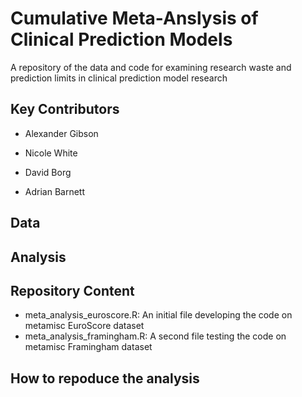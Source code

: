 # Cumulative Meta-Anslysis of Clinical Prediction Models

A repository of the data and code for examining research waste
and prediction limits in clinical prediction model research

## Key Contributors

- Alexander Gibson

- Nicole White

- David Borg

- Adrian Barnett

## Data

## Analysis

## Repository Content

- meta_analysis_euroscore.R: An initial file developing the code on metamisc EuroScore dataset
- meta_analysis_framingham.R: A second file testing the code on metamisc Framingham dataset

## How to repoduce the analysis